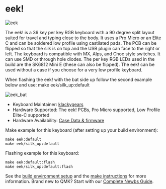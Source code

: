# eek!

![eek](https://i.imgur.com/34O3xKW.jpg)

The eek! is a 36 key per key RGB keyboard with a 90 degree split layout suited for travel and typing close to the body. It uses a Pro Micro or an Elite C and can be soldered low profile using castilated pads. The PCB can be flipped so that the silk is on top and the USB plugin can face to the right or left. The keyboard is compatible with MX, Alps, and Choc style switches. It can use SMD or through hole diodes. The per key RGB LEDs used in the build are the SK6812 Mini E (these can also be flipped). The eek! can be used without a case if you choose for a very low profile keyboard.

When flashing the eek! with the bat side up follow the second example below and use: make eek/silk_up:default

![eek_bat](https://i.imgur.com/YrOqmft.jpeg)

* Keyboard Maintainer: [klackygears](https://github.com/klackygears)
* Hardware Supported: The eek! PCBs, Pro Micro supported, Low Profile Elite-C supported
* Hardware Availability: [Case Data & firmware](https://github.com/klackygears/eek_doc)

Make example for this keyboard (after setting up your build environment):

    make eek:default
    make eek/silk_up:default

Flashing example for this keyboard:

    make eek:default:flash
    make eek/silk_up:default:flash

See the [build environment setup](https://docs.qmk.fm/#/getting_started_build_tools) and the [make instructions](https://docs.qmk.fm/#/getting_started_make_guide) for more information. Brand new to QMK? Start with our [Complete Newbs Guide](https://docs.qmk.fm/#/newbs).
